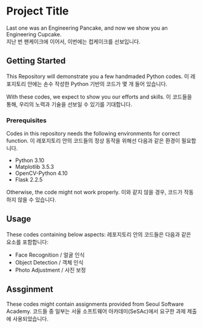 # Project Title

Last one was an Engineering Pancake, and now we show you an Engineering Cupcake.  
지난 번 팬케이크에 이어서, 이번에는 컵케이크를 선보입니다.

## Getting Started

This Repository will demonstrate you a few handmaded Python codes. 
이 레포지토리 안에는 손수 작성한 Python 기반의 코드가 몇 개 들어 있습니다. 

With these codes, we expect to show you our efforts and skills.
이 코드들을 통해, 우리의 노력과 기술을 선보일 수 있기를 기대합니다. 

### Prerequisites

Codes in this repository needs the following environments for correct function.
이 레포지토리 안의 코드들의 정상 동작을 위해선 다음과 같은 환경이 필요합니다. 

* Python 3.10
* Matplotlib 3.5.3
* OpenCV-Python 4.10
* Flask 2.2.5

Otherwise, the code might not work properly. 
이와 같지 않을 경우, 코드가 작동하지 않을 수 있습니다. 

## Usage

These codes containing below aspects:
레포지토리 안의 코드들은 다음과 같은 요소를 포함합니다:

* Face Recognition / 얼굴 인식
* Object Detection / 객체 인식
* Photo Adjustment / 사진 보정 

## Assginment

These codes might contain assignments provided from Seoul Software Academy. 
코드들 중 일부는 서울 소프트웨어 아카데미(SeSAc)에서 요구한 과제 제출에 사용되었습니다. 
